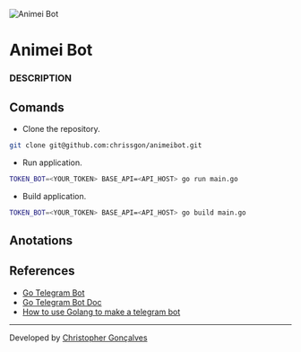![Animei Bot](./assets/thumb.png)

# Animei Bot
### DESCRIPTION

## Comands
- Clone the repository.
``` bash
git clone git@github.com:chrissgon/animeibot.git
```
- Run application.
``` bash
TOKEN_BOT=<YOUR_TOKEN> BASE_API=<API_HOST> go run main.go
```
- Build application.
``` bash
TOKEN_BOT=<YOUR_TOKEN> BASE_API=<API_HOST> go build main.go
```

## Anotations
<!-- Application hosted in <a href="http://localhost:3000/">http://localhost:3000/</a>. -->

## References
- [Go Telegram Bot](https://github.com/go-telegram-bot-api/telegram-bot-api)
- [Go Telegram Bot Doc](https://go-telegram-bot-api.dev/)
- [How to use Golang to make a telegram bot](https://www.youtube.com/watch?v=orFTer_uy7w)

---
Developed by [Christopher Gonçalves](https://github.com/chrissgon)
